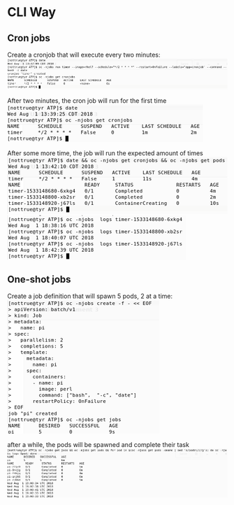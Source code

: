 # CLI Way

## Cron jobs
Create a cronjob that will execute every two minutes:
![create cronjob](img/create_cronjob.png)

After two minutes, the cron job will run for the first time\
![cronjob first run](img/cronjob_first_run.png)

After some more time, the job will run the expected amount of times
![cronjobs nth run](img/cronjobs_nth_run.png)
![cronjobs nth run logs](img/cronjobs_nth_run_logs.png)

## One-shot jobs

Create a job definition that will spawn 5 pods, 2 at a time:\
![create job](img/job_create.png)

after a while, the pods will be spawned and complete their task\
![job run](img/job_run.png)
